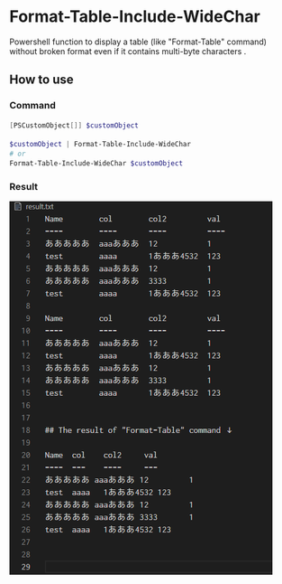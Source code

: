 # Format-Table-Include-WideChar
Powershell function to display a table (like "Format-Table" command) without broken format even if it contains multi-byte characters .

## How to use


### Command
```powershell
[PSCustomObject[]] $customObject

$customObject | Format-Table-Include-WideChar
# or
Format-Table-Include-WideChar $customObject
```

### Result

![Result image](/format-table-result.png)
